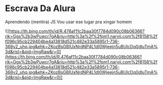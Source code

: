 # Escrava Da Alura
Aprendendo (mentira) JS
Vou usar ese lugar pra xingar homem

![[https://th.bing.com/th/id/R.476af11c2baa30f7784d090c08b06366?rik=Ggs%2b3wPuwcr7gA&riu=http%3a%2f%2fpm1.narvii.com%2f8158%2ff096c95cb229404be4a13818d521c482e33a5895r1-736-368v2_uhq.jpg&ehk=ZKozBsGBIUxNrdNP4L1dI0Wjeejn5uBUIcDq0dluTmA%3d&risl=&pid=ImgRaw&r=0](https://th.bing.com/th/id/R.476af11c2baa30f7784d090c08b06366?rik=Ggs%2b3wPuwcr7gA&riu=http%3a%2f%2fpm1.narvii.com%2f8158%2ff096c95cb229404be4a13818d521c482e33a5895r1-736-368v2_uhq.jpg&ehk=ZKozBsGBIUxNrdNP4L1dI0Wjeejn5uBUIcDq0dluTmA%3d&risl=&pid=ImgRaw&r=0)]
